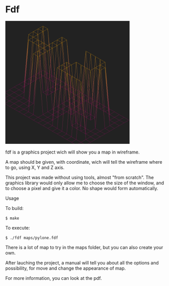 # Fdf

![42.fdf map](/img/42Fdf.png)

fdf is a graphics project wich will show you a map in wireframe.

A map should be given, with coordinate, wich will tell the wireframe where to go, using X, Y and Z axis.

This project was made without using tools, almost "from scratch".
The graphics library would only allow me to choose the size of the window, and to choose a pixel and give it a color. No shape would form automatically.

Usage

To build:
```
$ make
```
To execute:
```
$ ./fdf maps/pylone.fdf
```
There is a lot of map to try in the maps folder, but you can also create your own.

After lauching the project, a manual will tell you about all the options and possibility, for move and change the appearance of map.

For more information, you can look at the pdf.
